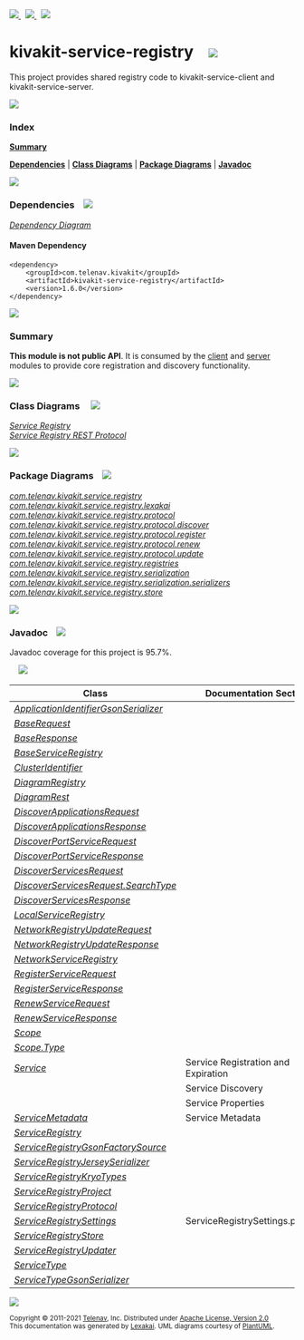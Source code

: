 [//]: # (start-user-text)

<a href="https://www.kivakit.org">
<img src="https://telenav.github.io/telenav-assets/images/icons/web-32.png" srcset="https://telenav.github.io/telenav-assets/images/icons/web-32-2x.png 2x"/>
</a>
&nbsp;
<a href="https://twitter.com/openkivakit">
<img src="https://telenav.github.io/telenav-assets/images/logos/twitter/twitter-32.png" srcset="https://telenav.github.io/telenav-assets/images/logos/twitter/twitter-32-2x.png 2x"/>
</a>
&nbsp;
<a href="https://kivakit.zulipchat.com">
<img src="https://telenav.github.io/telenav-assets/images/logos/zulip/zulip-32.png" srcset="https://telenav.github.io/telenav-assets/images/logos/zulip/zulip-32-2x.png 2x"/>
</a>

[//]: # (end-user-text)

# kivakit-service-registry &nbsp;&nbsp; <img src="https://telenav.github.io/telenav-assets/images/icons//log-32.png" srcset="https://telenav.github.io/telenav-assets/images/icons//log-32-2x.png 2x"/>

This project provides shared registry code to kivakit-service-client and kivakit-service-server.

<img src="https://telenav.github.io/telenav-assets/images/separators/horizontal-line-512.png" srcset="https://telenav.github.io/telenav-assets/images/separators/horizontal-line-512-2x.png 2x"/>

### Index

[**Summary**](#summary)  

[**Dependencies**](#dependencies) | [**Class Diagrams**](#class-diagrams) | [**Package Diagrams**](#package-diagrams) | [**Javadoc**](#javadoc)

<img src="https://telenav.github.io/telenav-assets/images/separators/horizontal-line-512.png" srcset="https://telenav.github.io/telenav-assets/images/separators/horizontal-line-512-2x.png 2x"/>

### Dependencies <a name="dependencies"></a> &nbsp;&nbsp; <img src="https://telenav.github.io/telenav-assets/images/icons/dependencies-32.png" srcset="https://telenav.github.io/telenav-assets/images/icons/dependencies-32-2x.png 2x"/>

[*Dependency Diagram*](https://www.kivakit.org/1.6.0/lexakai/kivakit-stuff/kivakit-service/registry/documentation/diagrams/dependencies.svg)

#### Maven Dependency

    <dependency>
        <groupId>com.telenav.kivakit</groupId>
        <artifactId>kivakit-service-registry</artifactId>
        <version>1.6.0</version>
    </dependency>

<img src="https://telenav.github.io/telenav-assets/images/separators/horizontal-line-128.png" srcset="https://telenav.github.io/telenav-assets/images/separators/horizontal-line-128-2x.png 2x"/>

[//]: # (start-user-text)

### Summary <a name = "summary"></a>

**This module is not public API**. It is consumed by the [client](../client/README.md) and [server](../server/README.md) modules
to provide core registration and discovery functionality.

[//]: # (end-user-text)

<img src="https://telenav.github.io/telenav-assets/images/separators/horizontal-line-128.png" srcset="https://telenav.github.io/telenav-assets/images/separators/horizontal-line-128-2x.png 2x"/>

### Class Diagrams <a name="class-diagrams"></a> &nbsp; &nbsp; <img src="https://telenav.github.io/telenav-assets/images/icons/diagram-40.png" srcset="https://telenav.github.io/telenav-assets/images/icons/diagram-40-2x.png 2x"/>

[*Service Registry*](https://www.kivakit.org/1.6.0/lexakai/kivakit-stuff/kivakit-service/registry/documentation/diagrams/diagram-registry.svg)  
[*Service Registry REST Protocol*](https://www.kivakit.org/1.6.0/lexakai/kivakit-stuff/kivakit-service/registry/documentation/diagrams/diagram-rest.svg)

<img src="https://telenav.github.io/telenav-assets/images/separators/horizontal-line-128.png" srcset="https://telenav.github.io/telenav-assets/images/separators/horizontal-line-128-2x.png 2x"/>

### Package Diagrams <a name="package-diagrams"></a> &nbsp;&nbsp; <img src="https://telenav.github.io/telenav-assets/images/icons/box-32.png" srcset="https://telenav.github.io/telenav-assets/images/icons/box-32-2x.png 2x"/>

[*com.telenav.kivakit.service.registry*](https://www.kivakit.org/1.6.0/lexakai/kivakit-stuff/kivakit-service/registry/documentation/diagrams/com.telenav.kivakit.service.registry.svg)  
[*com.telenav.kivakit.service.registry.lexakai*](https://www.kivakit.org/1.6.0/lexakai/kivakit-stuff/kivakit-service/registry/documentation/diagrams/com.telenav.kivakit.service.registry.lexakai.svg)  
[*com.telenav.kivakit.service.registry.protocol*](https://www.kivakit.org/1.6.0/lexakai/kivakit-stuff/kivakit-service/registry/documentation/diagrams/com.telenav.kivakit.service.registry.protocol.svg)  
[*com.telenav.kivakit.service.registry.protocol.discover*](https://www.kivakit.org/1.6.0/lexakai/kivakit-stuff/kivakit-service/registry/documentation/diagrams/com.telenav.kivakit.service.registry.protocol.discover.svg)  
[*com.telenav.kivakit.service.registry.protocol.register*](https://www.kivakit.org/1.6.0/lexakai/kivakit-stuff/kivakit-service/registry/documentation/diagrams/com.telenav.kivakit.service.registry.protocol.register.svg)  
[*com.telenav.kivakit.service.registry.protocol.renew*](https://www.kivakit.org/1.6.0/lexakai/kivakit-stuff/kivakit-service/registry/documentation/diagrams/com.telenav.kivakit.service.registry.protocol.renew.svg)  
[*com.telenav.kivakit.service.registry.protocol.update*](https://www.kivakit.org/1.6.0/lexakai/kivakit-stuff/kivakit-service/registry/documentation/diagrams/com.telenav.kivakit.service.registry.protocol.update.svg)  
[*com.telenav.kivakit.service.registry.registries*](https://www.kivakit.org/1.6.0/lexakai/kivakit-stuff/kivakit-service/registry/documentation/diagrams/com.telenav.kivakit.service.registry.registries.svg)  
[*com.telenav.kivakit.service.registry.serialization*](https://www.kivakit.org/1.6.0/lexakai/kivakit-stuff/kivakit-service/registry/documentation/diagrams/com.telenav.kivakit.service.registry.serialization.svg)  
[*com.telenav.kivakit.service.registry.serialization.serializers*](https://www.kivakit.org/1.6.0/lexakai/kivakit-stuff/kivakit-service/registry/documentation/diagrams/com.telenav.kivakit.service.registry.serialization.serializers.svg)  
[*com.telenav.kivakit.service.registry.store*](https://www.kivakit.org/1.6.0/lexakai/kivakit-stuff/kivakit-service/registry/documentation/diagrams/com.telenav.kivakit.service.registry.store.svg)

<img src="https://telenav.github.io/telenav-assets/images/separators/horizontal-line-128.png" srcset="https://telenav.github.io/telenav-assets/images/separators/horizontal-line-128-2x.png 2x"/>

### Javadoc <a name="javadoc"></a> &nbsp;&nbsp; <img src="https://telenav.github.io/telenav-assets/images/icons/books-24.png" srcset="https://telenav.github.io/telenav-assets/images/icons/books-24-2x.png 2x"/>

Javadoc coverage for this project is 95.7%.  
  
&nbsp; &nbsp; <img src="https://telenav.github.io/telenav-assets/images/meter/meter-100-96.png" srcset="https://telenav.github.io/telenav-assets/images/meter/meter-100-96-2x.png 2x"/>




| Class | Documentation Sections |
|---|---|
| [*ApplicationIdentifierGsonSerializer*](https://www.kivakit.org/1.6.0/javadoc/kivakit-stuff/kivakit.service.registry///////////////////////////////////////////////////////////////////////////////////////////////////.html) |  |  
| [*BaseRequest*](https://www.kivakit.org/1.6.0/javadoc/kivakit-stuff/kivakit.service.registry//////////////////////////////////////////////////////////.html) |  |  
| [*BaseResponse*](https://www.kivakit.org/1.6.0/javadoc/kivakit-stuff/kivakit.service.registry///////////////////////////////////////////////////////////.html) |  |  
| [*BaseServiceRegistry*](https://www.kivakit.org/1.6.0/javadoc/kivakit-stuff/kivakit.service.registry////////////////////////////////////////////////////////////////////.html) |  |  
| [*ClusterIdentifier*](https://www.kivakit.org/1.6.0/javadoc/kivakit-stuff/kivakit.service.registry///////////////////////////////////////////////////////.html) |  |  
| [*DiagramRegistry*](https://www.kivakit.org/1.6.0/javadoc/kivakit-stuff/kivakit.service.registry/////////////////////////////////////////////////////////////.html) |  |  
| [*DiagramRest*](https://www.kivakit.org/1.6.0/javadoc/kivakit-stuff/kivakit.service.registry/////////////////////////////////////////////////////////.html) |  |  
| [*DiscoverApplicationsRequest*](https://www.kivakit.org/1.6.0/javadoc/kivakit-stuff/kivakit.service.registry///////////////////////////////////////////////////////////////////////////////////.html) |  |  
| [*DiscoverApplicationsResponse*](https://www.kivakit.org/1.6.0/javadoc/kivakit-stuff/kivakit.service.registry////////////////////////////////////////////////////////////////////////////////////.html) |  |  
| [*DiscoverPortServiceRequest*](https://www.kivakit.org/1.6.0/javadoc/kivakit-stuff/kivakit.service.registry//////////////////////////////////////////////////////////////////////////////////.html) |  |  
| [*DiscoverPortServiceResponse*](https://www.kivakit.org/1.6.0/javadoc/kivakit-stuff/kivakit.service.registry///////////////////////////////////////////////////////////////////////////////////.html) |  |  
| [*DiscoverServicesRequest*](https://www.kivakit.org/1.6.0/javadoc/kivakit-stuff/kivakit.service.registry///////////////////////////////////////////////////////////////////////////////.html) |  |  
| [*DiscoverServicesRequest.SearchType*](https://www.kivakit.org/1.6.0/javadoc/kivakit-stuff/kivakit.service.registry//////////////////////////////////////////////////////////////////////////////////////////.html) |  |  
| [*DiscoverServicesResponse*](https://www.kivakit.org/1.6.0/javadoc/kivakit-stuff/kivakit.service.registry////////////////////////////////////////////////////////////////////////////////.html) |  |  
| [*LocalServiceRegistry*](https://www.kivakit.org/1.6.0/javadoc/kivakit-stuff/kivakit.service.registry/////////////////////////////////////////////////////////////////////.html) |  |  
| [*NetworkRegistryUpdateRequest*](https://www.kivakit.org/1.6.0/javadoc/kivakit-stuff/kivakit.service.registry//////////////////////////////////////////////////////////////////////////////////.html) |  |  
| [*NetworkRegistryUpdateResponse*](https://www.kivakit.org/1.6.0/javadoc/kivakit-stuff/kivakit.service.registry///////////////////////////////////////////////////////////////////////////////////.html) |  |  
| [*NetworkServiceRegistry*](https://www.kivakit.org/1.6.0/javadoc/kivakit-stuff/kivakit.service.registry///////////////////////////////////////////////////////////////////////.html) |  |  
| [*RegisterServiceRequest*](https://www.kivakit.org/1.6.0/javadoc/kivakit-stuff/kivakit.service.registry//////////////////////////////////////////////////////////////////////////////.html) |  |  
| [*RegisterServiceResponse*](https://www.kivakit.org/1.6.0/javadoc/kivakit-stuff/kivakit.service.registry///////////////////////////////////////////////////////////////////////////////.html) |  |  
| [*RenewServiceRequest*](https://www.kivakit.org/1.6.0/javadoc/kivakit-stuff/kivakit.service.registry////////////////////////////////////////////////////////////////////////.html) |  |  
| [*RenewServiceResponse*](https://www.kivakit.org/1.6.0/javadoc/kivakit-stuff/kivakit.service.registry/////////////////////////////////////////////////////////////////////////.html) |  |  
| [*Scope*](https://www.kivakit.org/1.6.0/javadoc/kivakit-stuff/kivakit.service.registry///////////////////////////////////////////.html) |  |  
| [*Scope.Type*](https://www.kivakit.org/1.6.0/javadoc/kivakit-stuff/kivakit.service.registry////////////////////////////////////////////////.html) |  |  
| [*Service*](https://www.kivakit.org/1.6.0/javadoc/kivakit-stuff/kivakit.service.registry/////////////////////////////////////////////.html) | Service Registration and Expiration |  
| | Service Discovery |  
| | Service Properties |  
| [*ServiceMetadata*](https://www.kivakit.org/1.6.0/javadoc/kivakit-stuff/kivakit.service.registry/////////////////////////////////////////////////////.html) | Service Metadata |  
| [*ServiceRegistry*](https://www.kivakit.org/1.6.0/javadoc/kivakit-stuff/kivakit.service.registry/////////////////////////////////////////////////////.html) |  |  
| [*ServiceRegistryGsonFactorySource*](https://www.kivakit.org/1.6.0/javadoc/kivakit-stuff/kivakit.service.registry////////////////////////////////////////////////////////////////////////////////////.html) |  |  
| [*ServiceRegistryJerseySerializer*](https://www.kivakit.org/1.6.0/javadoc/kivakit-stuff/kivakit.service.registry///////////////////////////////////////////////////////////////////////////////////.html) |  |  
| [*ServiceRegistryKryoTypes*](https://www.kivakit.org/1.6.0/javadoc/kivakit-stuff/kivakit.service.registry//////////////////////////////////////////////////////////////.html) |  |  
| [*ServiceRegistryProject*](https://www.kivakit.org/1.6.0/javadoc/kivakit-stuff/kivakit.service.registry////////////////////////////////////////////////////////////.html) |  |  
| [*ServiceRegistryProtocol*](https://www.kivakit.org/1.6.0/javadoc/kivakit-stuff/kivakit.service.registry//////////////////////////////////////////////////////////////////////.html) |  |  
| [*ServiceRegistrySettings*](https://www.kivakit.org/1.6.0/javadoc/kivakit-stuff/kivakit.service.registry/////////////////////////////////////////////////////////////.html) | ServiceRegistrySettings.properties |  
| [*ServiceRegistryStore*](https://www.kivakit.org/1.6.0/javadoc/kivakit-stuff/kivakit.service.registry////////////////////////////////////////////////////////////////.html) |  |  
| [*ServiceRegistryUpdater*](https://www.kivakit.org/1.6.0/javadoc/kivakit-stuff/kivakit.service.registry////////////////////////////////////////////////////////////.html) |  |  
| [*ServiceType*](https://www.kivakit.org/1.6.0/javadoc/kivakit-stuff/kivakit.service.registry/////////////////////////////////////////////////.html) |  |  
| [*ServiceTypeGsonSerializer*](https://www.kivakit.org/1.6.0/javadoc/kivakit-stuff/kivakit.service.registry/////////////////////////////////////////////////////////////////////////////////////////.html) |  |  

[//]: # (start-user-text)



[//]: # (end-user-text)

<img src="https://telenav.github.io/telenav-assets/images/separators/horizontal-line-512.png" srcset="https://telenav.github.io/telenav-assets/images/separators/horizontal-line-512-2x.png 2x"/>

<sub>Copyright &#169; 2011-2021 [Telenav](https://telenav.com), Inc. Distributed under [Apache License, Version 2.0](LICENSE)</sub>  
<sub>This documentation was generated by [Lexakai](https://lexakai.org). UML diagrams courtesy of [PlantUML](https://plantuml.com).</sub>
